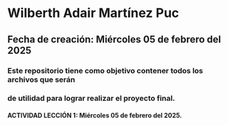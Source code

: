  # Wilberth Adair Martínez Puc
 ## Fecha de creación: Miércoles 05 de febrero del 2025

 ### Este repositorio tiene como objetivo contener todos los archivos que serán
 ### de utilidad para lograr realizar el proyecto final.

 #### ACTIVIDAD LECCIÓN 1:  Miércoles 05 de febrero del 2025.